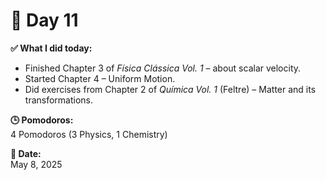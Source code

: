 # 📅 Day 11

**✅ What I did today:**  
- Finished Chapter 3 of *Física Clássica Vol. 1* – about scalar velocity.  
- Started Chapter 4 – Uniform Motion.  
- Did exercises from Chapter 2 of *Química Vol. 1* (Feltre) – Matter and its transformations.

**🕒 Pomodoros:**  
4 Pomodoros (3 Physics, 1 Chemistry)

**📆 Date:**  
May 8, 2025
